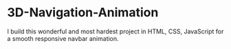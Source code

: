# 3D-Navigation-Animation
I build this wonderful and most hardest project in HTML, CSS, JavaScript for a smooth responsive navbar animation.

